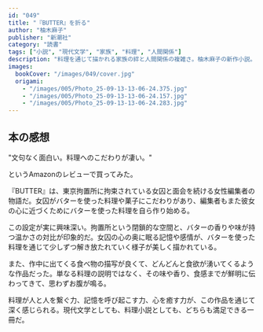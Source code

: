 ```yaml
---
id: "049"
title: "『BUTTER』を折る"
author: "柚木麻子"
publisher: "新潮社"
category: "読書"
tags: ["小説", "現代文学", "家族", "料理", "人間関係"]
description: "料理を通じて描かれる家族の絆と人間関係の複雑さ。柚木麻子の新作小説。"
images:
  bookCover: "/images/049/cover.jpg"
  origami:
    - "/images/005/Photo_25-09-13-13-06-24.375.jpg"
    - "/images/005/Photo_25-09-13-13-06-24.157.jpg"
    - "/images/005/Photo_25-09-13-13-06-24.283.jpg"
---
```


## 本の感想

"文句なく面白い。料理へのこだわりが凄い。"

というAmazonのレビューで買ってみた。

『BUTTER』は、東京拘置所に拘束されている女囚と面会を続ける女性編集者の物語だ。女囚がバターを使った料理や菓子にこだわりがあり、編集者もまた彼女の心に近づくためにバターを使った料理を自ら作り始める。

この設定が実に興味深い。拘置所という閉鎖的な空間と、バターの香りや味が持つ温かさの対比が印象的だ。女囚の心の奥に眠る記憶や感情が、バターを使った料理を通じて少しずつ解き放たれていく様子が美しく描かれている。

また、作中に出てくる食べ物の描写が良くて、どんどんと食欲が湧いてくるような作品だった。単なる料理の説明ではなく、その味や香り、食感までが鮮明に伝わってきて、思わずお腹が鳴る。

料理が人と人を繋ぐ力、記憶を呼び起こす力、心を癒す力が、この作品を通じて深く感じられる。現代文学としても、料理小説としても、どちらも満足できる一冊だ。
